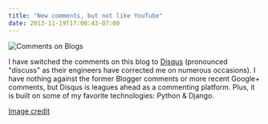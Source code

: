 ```yaml
---
title: "New comments, but not like YouTube"
date: 2013-11-19T17:00:43-07:00
---
```


![Comments on Blogs](/img/blog_comments.jpg)

I have switched the comments on this blog to
[Disqus](http://disqus.com/) (pronounced "discuss" as their engineers
have corrected me on numerous occasions). I have nothing against the
former Blogger comments or more recent Google+ comments, but Disqus is
leagues ahead as a commenting platform. Plus, it is built on some of my
favorite technologies: Python & Django.  
  
[Image credit](http://flic.kr/p/7oqZs2)